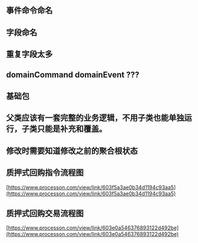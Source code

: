 ## 事件命令命名
## 字段命名

## 重复字段太多
## domainCommand domainEvent ???
## 基础包

## 父类应该有一套完整的业务逻辑，不用子类也能单独运行，子类只能是补充和覆盖。


## 修改时需要知道修改之前的聚合根状态

## 质押式回购指令流程图

[https://www.processon.com/view/link/603f5a3ae0b34d1194c93aa5](https://www.processon.com/view/link/603f5a3ae0b34d1194c93aa5)

## 质押式回购交易流程图

[https://www.processon.com/view/link/603e0a546376893122d492be](https://www.processon.com/view/link/603e0a546376893122d492be)